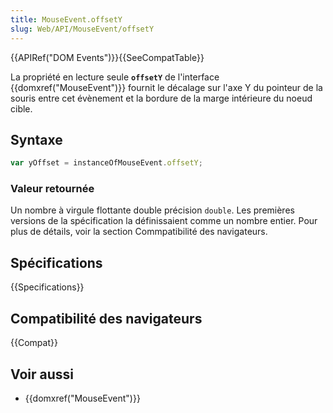 ```yaml
---
title: MouseEvent.offsetY
slug: Web/API/MouseEvent/offsetY
---
```


{{APIRef("DOM Events")}}{{SeeCompatTable}}

La propriété en lecture seule **`offsetY`** de l'interface {{domxref("MouseEvent")}} fournit le décalage sur l'axe Y du pointeur de la souris entre cet évènement et la bordure de la marge intérieure du noeud cible.

## Syntaxe

```js
var yOffset = instanceOfMouseEvent.offsetY;
```

### Valeur retournée

Un nombre à virgule flottante double précision `double`. Les premières versions de la spécification la définissaient comme un nombre entier. Pour plus de détails, voir la section Commpatibilité des navigateurs.

## Spécifications

{{Specifications}}

## Compatibilité des navigateurs

{{Compat}}

## Voir aussi

- {{domxref("MouseEvent")}}
